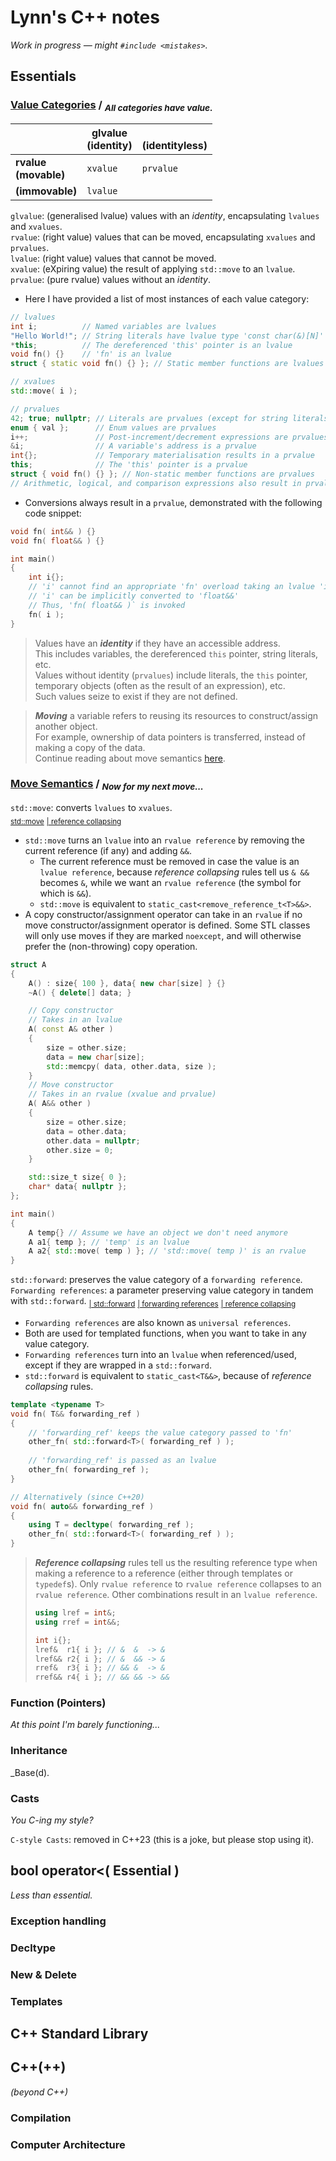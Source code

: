 # Lynn's C++ notes
_Work in progress — might `#include <mistakes>`._

## Essentials

### [Value Categories](https://en.cppreference.com/w/cpp/language/value_category.html) / <sub>_All categories have value._</sub>
|                          | glvalue <br>(identity) | <br>(identityless) |
|--------------------------|------------------------|--------------------|
| **rvalue <br>(movable)** | `xvalue`               | `prvalue`          |
| **(immovable)**          | `lvalue`               |                    |

`glvalue`: (generalised lvalue) values with an _identity_, encapsulating `lvalues` and `xvalues`.
<br>`rvalue`: (right value) values that can be moved, encapsulating `xvalues` and `prvalues`.
<br>`lvalue`: (right value) values that cannot be moved.
<br>`xvalue`: (eXpiring value) the result of applying `std::move` to an `lvalue`.
<br>`prvalue`: (pure rvalue) values without an _identity_.

- Here I have provided a list of most instances of each value category:

```cpp
// lvalues
int i;          // Named variables are lvalues
"Hello World!"; // String literals have lvalue type 'const char(&)[N]'
*this;          // The dereferenced 'this' pointer is an lvalue
void fn() {}    // 'fn' is an lvalue
struct { static void fn() {} }; // Static member functions are lvalues

// xvalues
std::move( i );

// prvalues
42; true; nullptr; // Literals are prvalues (except for string literals)
enum { val };      // Enum values are prvalues
i++;               // Post-increment/decrement expressions are prvalues
&i;                // A variable's address is a prvalue
int{};             // Temporary materialisation results in a prvalue
this;              // The 'this' pointer is a prvalue
struct { void fn() {} }; // Non-static member functions are prvalues
// Arithmetic, logical, and comparison expressions also result in prvalues
```

- Conversions always result in a `prvalue`, demonstrated with the following code snippet:

```cpp
void fn( int&& ) {}
void fn( float&& ) {}

int main()
{
    int i{};
    // 'i' cannot find an appropriate 'fn' overload taking an lvalue 'int'
    // 'i' can be implicitly converted to 'float&&'
    // Thus, 'fn( float&& )` is invoked
    fn( i );
}
```

> Values have an **_identity_** if they have an accessible address.
> <br>This includes variables, the dereferenced `this` pointer, string literals, etc.
> <br>Values without identity (`prvalues`) include literals, the `this` pointer, temporary objects (often as the result of an expression), etc.
> <br>Such values seize to exist if they are not defined.

> **_Moving_** a variable refers to reusing its resources to construct/assign another object.
> <br>For example, ownership of data pointers is transferred, instead of making a copy of the data.
> <br>Continue reading about move semantics [here](#move-semantics).

### [Move Semantics](https://en.cppreference.com/w/cpp/utility/move.html) / <sub>_Now for my next move..._</sub>

`std::move`: converts `lvalues` to `xvalues`. 
<br><sub>[std::move](https://en.cppreference.com/w/cpp/utility/move.html)</sub>
<sub>[| reference collapsing](https://en.cppreference.com/w/cpp/language/reference.html)</sub>

- `std::move` turns an `lvalue` into an `rvalue reference` by removing the current reference (if any) and adding `&&`.
    - The current reference must be removed in case the value is an `lvalue reference`, because _reference collapsing_ rules tell us `& &&` becomes `&`, while we want an `rvalue reference` (the symbol for which is `&&`).
    - `std::move` is equivalent to `static_cast<remove_reference_t<T>&&>`.
- A copy constructor/assignment operator can take in an `rvalue` if no move constructor/assignment operator is defined. Some STL classes will only use moves if they are marked `noexcept`, and will otherwise prefer the (non-throwing) copy operation.

```cpp
struct A
{
    A() : size{ 100 }, data{ new char[size] } {}
    ~A() { delete[] data; }

    // Copy constructor
    // Takes in an lvalue
    A( const A& other )
    {
        size = other.size;
        data = new char[size];
        std::memcpy( data, other.data, size );
    }
    // Move constructor
    // Takes in an rvalue (xvalue and prvalue)
    A( A&& other )
    {
        size = other.size;
        data = other.data;
        other.data = nullptr;
        other.size = 0;
    }

    std::size_t size{ 0 };
    char* data{ nullptr };
};

int main()
{
    A temp{} // Assume we have an object we don't need anymore
    A a1{ temp }; // 'temp' is an lvalue
    A a2{ std::move( temp ) }; // 'std::move( temp )' is an rvalue
}
``` 

`std::forward`: preserves the value category of a `forwarding reference`.
<br>`Forwarding references`: a parameter preserving value category in tandem with `std::forward`.
<sub>[| std::forward](https://en.cppreference.com/w/cpp/utility/forward.html)</sub>
<sub>[| forwarding references](https://en.cppreference.com/w/cpp/language/reference.html)</sub> 
<sub>[| reference collapsing](https://en.cppreference.com/w/cpp/language/reference.html)</sub>

- `Forwarding references` are also known as `universal references`.
- Both are used for templated functions, when you want to take in any value category.
- `Forwarding references` turn into an `lvalue` when referenced/used, except if they are wrapped in a `std::forward`.
- `std::forward` is equivalent to `static_cast<T&&>`, because of _reference collapsing_ rules.

```cpp
template <typename T>
void fn( T&& forwarding_ref )
{
    // 'forwarding_ref' keeps the value category passed to 'fn'
    other_fn( std::forward<T>( forwarding_ref ) );
    
    // 'forwarding_ref' is passed as an lvalue
    other_fn( forwarding_ref );
}

// Alternatively (since C++20)
void fn( auto&& forwarding_ref )
{
    using T = decltype( forwarding_ref );
    other_fn( std::forward<T>( forwarding_ref ) );
}
```

> **_Reference collapsing_** rules tell us the resulting reference type when making a reference to a reference (either through templates or `typedef`s). Only `rvalue reference` to `rvalue reference` collapses to an `rvalue reference`. Other combinations result in an `lvalue reference`.
>
> ```cpp
> using lref = int&;
> using rref = int&&;
>
> int i{};
> lref&  r1{ i }; // &  &  -> &
> lref&& r2{ i }; // &  && -> &
> rref&  r3{ i }; // && &  -> &
> rref&& r4{ i }; // && && -> &&
> ```

### Function (Pointers)
_At this point I'm barely functioning..._

### Inheritance
_Base(d).

### Casts
_You C-ing my style?_

`C-style Casts`: removed in C++23 (this is a joke, but please stop using it).

</details>

## bool operator<( Essential )
_Less than essential._

### Exception handling

### Decltype

### New & Delete

### Templates

## C++ Standard Library

## C++(++)
 _(beyond C++)_

### Compilation

### Computer Architecture
